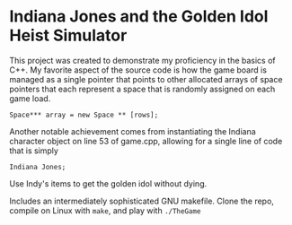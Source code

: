 # Indiana Jones and the Golden Idol Heist Simulator

This project was created to demonstrate my proficiency in the basics of C++. 
My favorite aspect of the source code is how the game board is managed as a single pointer 
that points to other allocated arrays of space pointers that each represent a space that is 
randomly assigned on each game load. 

`Space*** array = new Space ** [rows];`

Another notable achievement comes from instantiating the Indiana character object on line 53 of game.cpp, allowing
for a single line of code that is simply

`Indiana Jones;`

Use Indy's items to get the golden idol without dying.

Includes an intermediately sophisticated GNU makefile. Clone the repo, compile on Linux with `make`, and play with 
`./TheGame`
